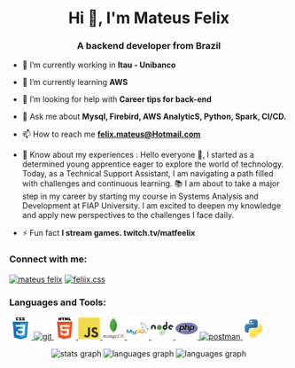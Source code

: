 <h1 align="center">Hi 👋, I'm Mateus Felix</h1>
<h3 align="center">A backend developer from Brazil</h3>

- 🔭 I’m currently working in **Itau - Unibanco**

- 🌱 I’m currently learning **AWS**

- 🤝 I’m looking for help with **Career tips for back-end**

- 💬 Ask me about **Mysql, Firebird, AWS AnalyticS, Python, Spark, CI/CD.**

- 📫 How to reach me **felix.mateus@Hotmail.com**

- 📄 Know about my experiences : Hello everyone 👋, I started as a determined young apprentice eager to explore the world of technology. Today, as a Technical Support Assistant, I am navigating a path filled with challenges and continuous learning. 📚 I am about to take a major step in my career by starting my course in Systems Analysis and Development at FIAP University. I am excited to deepen my knowledge and apply new perspectives to the challenges I face daily.

- ⚡ Fun fact **I stream games. twitch.tv/matfeelix**

<h3 align="left">Connect with me:</h3>
<p align="left">
<a href="https://linkedin.com/in/mateus felix" target="blank"><img align="center" src="https://raw.githubusercontent.com/rahuldkjain/github-profile-readme-generator/master/src/images/icons/Social/linked-in-alt.svg" alt="mateus felix" height="30" width="40" /></a>
<a href="https://instagram.com/feliix.css" target="blank"><img align="center" src="https://raw.githubusercontent.com/rahuldkjain/github-profile-readme-generator/master/src/images/icons/Social/instagram.svg" alt="feliix.css" height="30" width="40" /></a>
</p>

<h3 align="left">Languages and Tools:</h3>
<p align="left"> <a href="https://www.w3schools.com/css/" target="_blank" rel="noreferrer"> <img src="https://raw.githubusercontent.com/devicons/devicon/master/icons/css3/css3-original-wordmark.svg" alt="css3" width="40" height="40"/> </a> <a href="https://git-scm.com/" target="_blank" rel="noreferrer"> <img src="https://www.vectorlogo.zone/logos/git-scm/git-scm-icon.svg" alt="git" width="40" height="40"/> </a> <a href="https://www.w3.org/html/" target="_blank" rel="noreferrer"> <img src="https://raw.githubusercontent.com/devicons/devicon/master/icons/html5/html5-original-wordmark.svg" alt="html5" width="40" height="40"/> </a> <a href="https://developer.mozilla.org/en-US/docs/Web/JavaScript" target="_blank" rel="noreferrer"> <img src="https://raw.githubusercontent.com/devicons/devicon/master/icons/javascript/javascript-original.svg" alt="javascript" width="40" height="40"/> </a> <a href="https://www.mongodb.com/" target="_blank" rel="noreferrer"> <img src="https://raw.githubusercontent.com/devicons/devicon/master/icons/mongodb/mongodb-original-wordmark.svg" alt="mongodb" width="40" height="40"/> </a> <a href="https://www.mysql.com/" target="_blank" rel="noreferrer"> <img src="https://raw.githubusercontent.com/devicons/devicon/master/icons/mysql/mysql-original-wordmark.svg" alt="mysql" width="40" height="40"/> </a> <a href="https://nodejs.org" target="_blank" rel="noreferrer"> <img src="https://raw.githubusercontent.com/devicons/devicon/master/icons/nodejs/nodejs-original-wordmark.svg" alt="nodejs" width="40" height="40"/> </a> <a href="https://www.php.net" target="_blank" rel="noreferrer"> <img src="https://raw.githubusercontent.com/devicons/devicon/master/icons/php/php-original.svg" alt="php" width="40" height="40"/> </a> <a href="https://postman.com" target="_blank" rel="noreferrer"> <img src="https://www.vectorlogo.zone/logos/getpostman/getpostman-icon.svg" alt="postman" width="40" height="40"/> </a> <a href="https://www.python.org" target="_blank" rel="noreferrer"> <img src="https://raw.githubusercontent.com/devicons/devicon/master/icons/python/python-original.svg" alt="python" width="40" height="40"/> </a> </p>

<div align="center">
  <img src="https://github-readme-stats.vercel.app/api?username=matFelixAnd&theme=algolia&show_icons=true&hide_border=false&count_private=true" height="150" alt="stats graph"  />
  <img src="https://github-readme-streak-stats.herokuapp.com/?user=matFelixAnd&theme=algolia&hide_border=false" height="150" alt="languages graph"  />
  <img src="https://github-readme-stats.vercel.app/api/top-langs/?username=matFelixAnd&theme=algolia&show_icons=true&hide_border=false&layout=compact" height="150" alt="languages graph"  />
  
</div>
